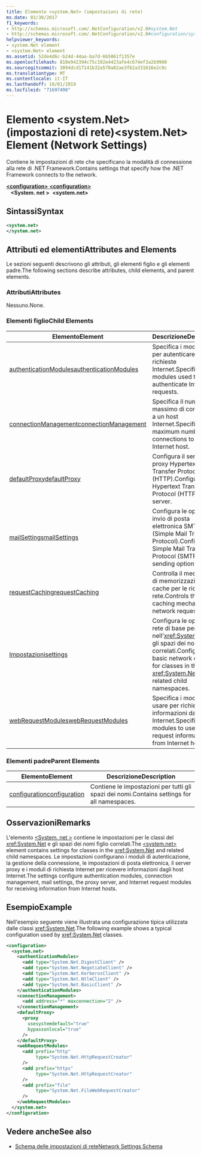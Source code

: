 ```yaml
---
title: Elemento <system.Net> (impostazioni di rete)
ms.date: 03/30/2017
f1_keywords:
- http://schemas.microsoft.com/.NetConfiguration/v2.0#system.Net
- http://schemas.microsoft.com/.NetConfiguration/v2.0#configuration/system.Net
helpviewer_keywords:
- system.Net element
- <system.Net> element
ms.assetid: 52de4d6c-b24d-44aa-ba7d-6b5061f1357e
ms.openlocfilehash: 810e942394c75c192e4423afe4c674ef3a2b9900
ms.sourcegitcommit: 3094dcd17141b32a570a82ae3f62a331616e2c9c
ms.translationtype: MT
ms.contentlocale: it-IT
ms.lasthandoff: 10/01/2019
ms.locfileid: "71697498"
---
```

# <a name="systemnet-element-network-settings"></a><span data-ttu-id="45ab3-102">Elemento \<system.Net> (impostazioni di rete)</span><span class="sxs-lookup"><span data-stu-id="45ab3-102">\<system.Net> Element (Network Settings)</span></span>
<span data-ttu-id="45ab3-103">Contiene le impostazioni di rete che specificano la modalità di connessione alla rete di .NET Framework.</span><span class="sxs-lookup"><span data-stu-id="45ab3-103">Contains settings that specify how the .NET Framework connects to the network.</span></span>  
  
[<span data-ttu-id="45ab3-104"> **\<configuration>** </span><span class="sxs-lookup"><span data-stu-id="45ab3-104">**\<configuration>**</span></span>](../configuration-element.md)  
<span data-ttu-id="45ab3-105">&nbsp;&nbsp; **\<System. net >**</span><span class="sxs-lookup"><span data-stu-id="45ab3-105">&nbsp;&nbsp;**\<system.net>**</span></span>  
  
## <a name="syntax"></a><span data-ttu-id="45ab3-106">Sintassi</span><span class="sxs-lookup"><span data-stu-id="45ab3-106">Syntax</span></span>  
  
```xml  
<system.net>   
</system.net>  
```  
  
## <a name="attributes-and-elements"></a><span data-ttu-id="45ab3-107">Attributi ed elementi</span><span class="sxs-lookup"><span data-stu-id="45ab3-107">Attributes and Elements</span></span>  
 <span data-ttu-id="45ab3-108">Le sezioni seguenti descrivono gli attributi, gli elementi figlio e gli elementi padre.</span><span class="sxs-lookup"><span data-stu-id="45ab3-108">The following sections describe attributes, child elements, and parent elements.</span></span>  
  
### <a name="attributes"></a><span data-ttu-id="45ab3-109">Attributi</span><span class="sxs-lookup"><span data-stu-id="45ab3-109">Attributes</span></span>  
 <span data-ttu-id="45ab3-110">Nessuno.</span><span class="sxs-lookup"><span data-stu-id="45ab3-110">None.</span></span>  
  
### <a name="child-elements"></a><span data-ttu-id="45ab3-111">Elementi figlio</span><span class="sxs-lookup"><span data-stu-id="45ab3-111">Child Elements</span></span>  
  
|<span data-ttu-id="45ab3-112">**Elemento**</span><span class="sxs-lookup"><span data-stu-id="45ab3-112">**Element**</span></span>|<span data-ttu-id="45ab3-113">**Descrizione**</span><span class="sxs-lookup"><span data-stu-id="45ab3-113">**Description**</span></span>|  
|-----------------|---------------------|  
|[<span data-ttu-id="45ab3-114">authenticationModules</span><span class="sxs-lookup"><span data-stu-id="45ab3-114">authenticationModules</span></span>](authenticationmodules-element-network-settings.md)|<span data-ttu-id="45ab3-115">Specifica i moduli usati per autenticare le richieste Internet.</span><span class="sxs-lookup"><span data-stu-id="45ab3-115">Specifies modules used to authenticate Internet requests.</span></span>|  
|[<span data-ttu-id="45ab3-116">connectionManagement</span><span class="sxs-lookup"><span data-stu-id="45ab3-116">connectionManagement</span></span>](connectionmanagement-element-network-settings.md)|<span data-ttu-id="45ab3-117">Specifica il numero massimo di connessioni a un host Internet.</span><span class="sxs-lookup"><span data-stu-id="45ab3-117">Specifies the maximum number of connections to an Internet host.</span></span>|  
|[<span data-ttu-id="45ab3-118">defaultProxy</span><span class="sxs-lookup"><span data-stu-id="45ab3-118">defaultProxy</span></span>](defaultproxy-element-network-settings.md)|<span data-ttu-id="45ab3-119">Configura il server proxy Hypertext Transfer Protocol (HTTP).</span><span class="sxs-lookup"><span data-stu-id="45ab3-119">Configures the Hypertext Transfer Protocol (HTTP) proxy server.</span></span>|  
|[<span data-ttu-id="45ab3-120">mailSettings</span><span class="sxs-lookup"><span data-stu-id="45ab3-120">mailSettings</span></span>](mailsettings-element-network-settings.md)|<span data-ttu-id="45ab3-121">Configura le opzioni di invio di posta elettronica SMTP (Simple Mail Transport Protocol).</span><span class="sxs-lookup"><span data-stu-id="45ab3-121">Configures Simple Mail Transport Protocol (SMTP) mail sending options.</span></span>|  
|[<span data-ttu-id="45ab3-122">requestCaching</span><span class="sxs-lookup"><span data-stu-id="45ab3-122">requestCaching</span></span>](requestcaching-element-network-settings.md)|<span data-ttu-id="45ab3-123">Controlla il meccanismo di memorizzazione nella cache per le richieste di rete.</span><span class="sxs-lookup"><span data-stu-id="45ab3-123">Controls the caching mechanism for network requests.</span></span>|  
|[<span data-ttu-id="45ab3-124">Impostazioni</span><span class="sxs-lookup"><span data-stu-id="45ab3-124">settings</span></span>](settings-element-network-settings.md)|<span data-ttu-id="45ab3-125">Configura le opzioni di rete di base per le classi nell'<xref:System.Net> e gli spazi dei nomi figlio correlati.</span><span class="sxs-lookup"><span data-stu-id="45ab3-125">Configures basic network options for classes in the <xref:System.Net> and related child namespaces.</span></span>|  
|[<span data-ttu-id="45ab3-126">webRequestModules</span><span class="sxs-lookup"><span data-stu-id="45ab3-126">webRequestModules</span></span>](webrequestmodules-element-network-settings.md)|<span data-ttu-id="45ab3-127">Specifica i moduli da usare per richiedere informazioni da host Internet.</span><span class="sxs-lookup"><span data-stu-id="45ab3-127">Specifies modules to use to request information from Internet hosts.</span></span>|  
  
### <a name="parent-elements"></a><span data-ttu-id="45ab3-128">Elementi padre</span><span class="sxs-lookup"><span data-stu-id="45ab3-128">Parent Elements</span></span>  
  
|<span data-ttu-id="45ab3-129">**Elemento**</span><span class="sxs-lookup"><span data-stu-id="45ab3-129">**Element**</span></span>|<span data-ttu-id="45ab3-130">**Descrizione**</span><span class="sxs-lookup"><span data-stu-id="45ab3-130">**Description**</span></span>|  
|-----------------|---------------------|  
|[<span data-ttu-id="45ab3-131">configuration</span><span class="sxs-lookup"><span data-stu-id="45ab3-131">configuration</span></span>](../configuration-element.md)|<span data-ttu-id="45ab3-132">Contiene le impostazioni per tutti gli spazi dei nomi.</span><span class="sxs-lookup"><span data-stu-id="45ab3-132">Contains settings for all namespaces.</span></span>|  
  
## <a name="remarks"></a><span data-ttu-id="45ab3-133">Osservazioni</span><span class="sxs-lookup"><span data-stu-id="45ab3-133">Remarks</span></span>  
 <span data-ttu-id="45ab3-134">L'elemento [\<System. net >](system-net-element-network-settings.md) contiene le impostazioni per le classi del <xref:System.Net> e gli spazi dei nomi figlio correlati.</span><span class="sxs-lookup"><span data-stu-id="45ab3-134">The [\<system.net>](system-net-element-network-settings.md) element contains settings for classes in the <xref:System.Net> and related child namespaces.</span></span> <span data-ttu-id="45ab3-135">Le impostazioni configurano i moduli di autenticazione, la gestione della connessione, le impostazioni di posta elettronica, il server proxy e i moduli di richiesta Internet per ricevere informazioni dagli host Internet.</span><span class="sxs-lookup"><span data-stu-id="45ab3-135">The settings configure authentication modules, connection management, mail settings, the proxy server, and Internet request modules for receiving information from Internet hosts.</span></span>  
  
## <a name="example"></a><span data-ttu-id="45ab3-136">Esempio</span><span class="sxs-lookup"><span data-stu-id="45ab3-136">Example</span></span>  
 <span data-ttu-id="45ab3-137">Nell'esempio seguente viene illustrata una configurazione tipica utilizzata dalle classi <xref:System.Net>.</span><span class="sxs-lookup"><span data-stu-id="45ab3-137">The following example shows a typical configuration used by <xref:System.Net> classes.</span></span>  
  
```xml  
<configuration>  
  <system.net>  
    <authenticationModules>  
      <add type="System.Net.DigestClient" />  
      <add type="System.Net.NegotiateClient" />  
      <add type="System.Net.KerberosClient" />  
      <add type="System.Net.NtlmClient" />  
      <add type="System.Net.BasicClient" />  
    </authenticationModules>  
    <connectionManagement>  
      <add address="*" maxconnection="2" />  
    </connectionManagement>  
    <defaultProxy>  
      <proxy  
        usesystemdefault="true"  
        bypassonlocal="true"  
      />  
    </defaultProxy>  
    <webRequestModules>  
      <add prefix="http"  
           type="System.Net.HttpRequestCreator"  
      />  
      <add prefix="https"  
           type="System.Net.HttpRequestCreator"  
      />  
      <add prefix="file"  
           type="System.Net.FileWebRequestCreator"  
      />  
    </webRequestModules>  
  </system.net>  
</configuration>  
```  
  
## <a name="see-also"></a><span data-ttu-id="45ab3-138">Vedere anche</span><span class="sxs-lookup"><span data-stu-id="45ab3-138">See also</span></span>

- [<span data-ttu-id="45ab3-139">Schema delle impostazioni di rete</span><span class="sxs-lookup"><span data-stu-id="45ab3-139">Network Settings Schema</span></span>](index.md)
